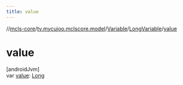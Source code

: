 ```yaml
---
title: value
---
```

//[mcls-core](../../../../index.html)/[tv.mycujoo.mclscore.model](../../index.html)/[Variable](../index.html)/[LongVariable](index.html)/[value](value.html)



# value



[androidJvm]\
var [value](value.html): [Long](https://kotlinlang.org/api/latest/jvm/stdlib/kotlin/-long/index.html)




